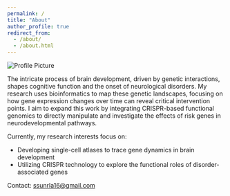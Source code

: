 ```yaml
---
permalink: /
title: "About"
author_profile: true
redirect_from: 
  - /about/
  - /about.html
---
```


![Profile Picture](Landscape.png)

The intricate process of brain development, driven by genetic interactions, shapes cognitive function and the onset of neurological disorders. 
My research uses bioinformatics to map these genetic landscapes, focusing on how gene expression changes over time can reveal critical intervention points. 
I aim to expand this work by integrating CRISPR-based functional genomics to directly manipulate and investigate the effects of risk genes in neurodevelopmental pathways.

Currently, my research interests focus on:

* Developing single-cell atlases to trace gene dynamics in brain development
* Utilizing CRISPR technology to explore the functional roles of disorder-associated genes

Contact: ssunrla16@gmail.com
